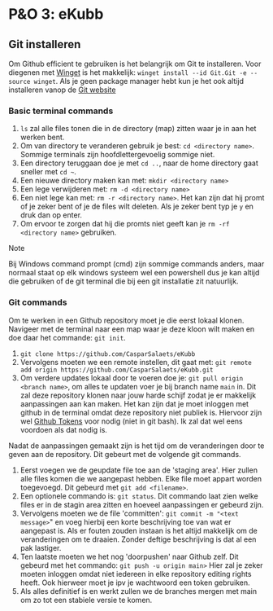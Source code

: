 # P&O 3: eKubb

## Git installeren
Om Github efficient te gebruiken is het belangrijk om Git te installeren. Voor diegenen met [Winget](https://github.com/microsoft/winget-cli) is het makkelijk: `winget install --id Git.Git -e --source winget`. Als je geen package manager hebt kun je het ook altijd installeren vanop de [Git website](https://git-scm.com/download/win)


### Basic terminal commands
1. `ls` zal alle files tonen die in de directory (map) zitten waar je in aan het werken bent.
2. Om van directory te veranderen gebruik je best: `cd <directory name>`. Sommige terminals zijn hoofdlettergevoelig sommige niet.
3. Een directory teruggaan doe je met `cd ..`, naar de home directory gaat sneller met `cd ~`.
4. Een nieuwe directory maken kan met: `mkdir <directory name>`
5. Een lege verwijderen met: `rm -d <directory name>`
6. Een niet lege kan met: `rm -r <directory name>`. Het kan zijn dat hij promt of je zeker bent of je de files wilt deleten. Als je zeker bent typ je `y` en druk dan op enter.
7. Om ervoor te zorgen dat hij die promts niet geeft kan je `rm -rf <directory name>` gebruiken.
>[!NOTE]
>Bij Windows command prompt (cmd) zijn sommige commands anders, maar normaal staat op elk windows systeem wel een powershell dus je kan altijd die gebruiken of de git terminal die bij een git installatie zit natuurlijk.


### Git commands
Om te werken in een Github repository moet je die eerst lokaal klonen. Navigeer met de terminal naar een map waar je deze kloon wilt maken en doe daar het commande: `git init`.
1. `git clone https://github.com/CasparSalaets/eKubb`
2. Vervolgens moeten we een remote instellen, dit gaat met: `git remote add origin https://github.com/CasparSalaets/eKubb.git`
3. Om verdere updates lokaal door te voeren doe je: `git pull origin <branch name>`, om alles te updaten voer je bij branch name `main` in.
Dit zal deze repository klonen naar jouw harde schijf zodat je er makkelijk aanpassingen aan kan maken. Het kan zijn dat je moet inloggen met github in de terminal omdat deze repository niet publiek is. Hiervoor zijn wel [Github Tokens](https://docs.github.com/en/authentication/keeping-your-account-and-data-secure/managing-your-personal-access-tokens) voor nodig (niet in git bash). Ik zal dat wel eens voordoen als dat nodig is.

Nadat de aanpassingen gemaakt zijn is het tijd om de veranderingen door te geven aan de repository. Dit gebeurt met de volgende git commands.

1. Eerst voegen we de geupdate file toe aan de 'staging area'. Hier zullen alle files komen die we aangepast hebben. Elke file moet appart worden toegevoegd. Dit gebeurd met `git add <filename>`.
1. Een optionele commando is: `git status`. Dit commando laat zien welke files er in de stagin area zitten en hoeveel aanpassingen er gebeurd zijn.
2. Vervolgens moeten we de file 'committen': `git commit -m "<text message>`" en voeg hierbij een korte beschrijving toe van wat er aangepast is. Als er fouten zouden instaan is het altijd makkelijk om de veranderingen om te draaien. Zonder deftige beschrijving is dat al een pak lastiger.
4. Ten laatste moeten we het nog 'doorpushen' naar Github zelf. Dit gebeurd met het commando: `git push -u origin main>` Hier zal je zeker moeten inloggen omdat niet iedereen in elke repository editing rights heeft. Ook hierweer moet je ipv je wachtwoord een token gebruiken.
5. Als alles definitief is en werkt zullen we de branches mergen met main om zo tot een stabiele versie te komen.
